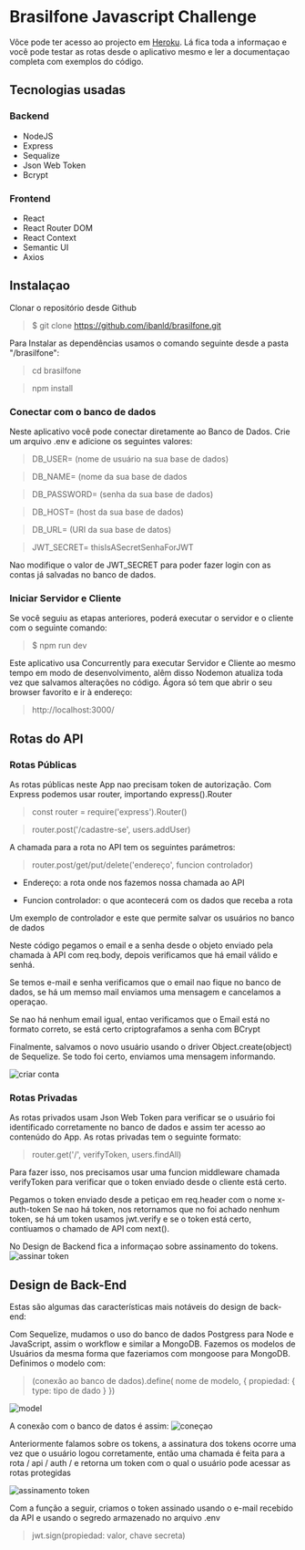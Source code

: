 # Brasilfone Javascript Challenge
Vôce pode ter acesso ao projecto em [Heroku](https://brasilfone.herokuapp.com). Lá fica toda a informaçao e você pode testar as rotas desde o aplicativo mesmo e ler a documentaçao completa com exemplos do código.

## Tecnologias usadas
### Backend
- NodeJS
- Express
- Sequalize
- Json Web Token
- Bcrypt
### Frontend
- React
- React Router DOM
- React Context
- Semantic UI
- Axios

## Instalaçao
Clonar o repositório desde Github
> $ git clone https://github.com/ibanld/brasilfone.git

Para Instalar as dependências usamos o comando seguinte desde a pasta "/brasilfone":
> cd brasilfone

> npm install

### Conectar com o banco de dados
Neste aplicativo você pode conectar diretamente ao Banco de Dados. Crie um arquivo .env e adicione os seguintes valores:

>DB_USER= (nome de usuário na sua base de dados)

>DB_NAME= (nome da sua base de dados

>DB_PASSWORD= (senha da sua base de dados)

>DB_HOST= (host da sua base de dados)

>DB_URL= (URI da sua base de datos)

>JWT_SECRET= thisIsASecretSenhaForJWT

Nao modifique o valor de JWT_SECRET para poder fazer login con as contas já salvadas no banco de dados.

### Iniciar Servidor e Cliente
Se você seguiu as etapas anteriores, poderá executar o servidor e o cliente com o seguinte comando:

>$ npm run dev

Este aplicativo usa Concurrently para executar Servidor e Cliente ao mesmo tempo em modo de desenvolvimento, alêm disso Nodemon atualiza toda vez que salvamos alterações no código. Ágora só tem que abrir o seu browser favorito e ir à endereço:

>http://localhost:3000/

## Rotas do API
### Rotas Públicas
As rotas públicas neste App nao precisam token de autorização.
Com Express podemos usar router, importando express().Router
>const router = require('express').Router()

>router.post('/cadastre-se', users.addUser)

A chamada para a rota no API tem os seguintes parámetros:

>router.post/get/put/delete('endereço', funcion controlador)

- Endereço: a rota onde nos fazemos nossa chamada ao API

- Funcion controlador: o que acontecerá com os dados que receba a rota

Um exemplo de controlador e este que permite salvar os usuários no banco de dados

Neste código pegamos o email e a senha desde o objeto enviado pela chamada à API com req.body, depois verificamos que há email válido e senhá.

Se temos e-mail e senha verificamos que o email nao fique no banco de dados, se há um memso mail enviamos uma mensagem e cancelamos a operaçao.

Se nao há nenhum email igual, entao verificamos que o Email está no formato correto, se está certo criptografamos a senha com BCrypt

Finalmente, salvamos o novo usuário usando o driver Object.create(object) de Sequelize. Se todo foi certo, enviamos uma mensagem informando.

![criar conta](https://raw.githubusercontent.com/ibanld/brasilfone/main/client/public/assets/imgs/controllerCode.png)

### Rotas Privadas
As rotas privados usam Json Web Token para verificar se o usuário foi identificado corretamente no banco de dados e assim ter acesso ao contenúdo do App.
As rotas privadas tem o seguinte formato:
> router.get('/', verifyToken, users.findAll)

Para fazer isso, nos precisamos usar uma funcion middleware chamada verifyToken para verificar que o token enviado desde o cliente está certo.

Pegamos o token enviado desde a petiçao em req.header com o nome x-auth-token
Se nao há token, nos retornamos que no foi achado nenhum token, se há um token usamos jwt.verify e se o token está certo, contiuamos o chamado de API com next().

No Design de Backend fica a informaçao sobre assinamento do tokens.
![assinar token](https://raw.githubusercontent.com/ibanld/brasilfone/main/client/public/assets/imgs/jwtAuth.png)

## Design de Back-End
Estas são algumas das características mais notáveis ​​do design de back-end:

Com Sequelize, mudamos o uso do banco de dados Postgress para Node e JavaScript, assim o workflow e similar a MongoDB.
Fazemos os modelos de Usuários da mesma forma que fazeriamos com mongoose para MongoDB. Definimos o modelo com:

>(conexão ao banco de dados).define( nome de modelo, { propiedad: { type: tipo de dado } })

![model](https://raw.githubusercontent.com/ibanld/brasilfone/main/client/public/assets/imgs/model.png)

A conexão com o banco de datos é assim:
![coneçao](https://raw.githubusercontent.com/ibanld/brasilfone/main/client/public/assets/imgs/db_connect.png)

Anteriormente falamos sobre os tokens, a assinatura dos tokens ocorre uma vez que o usuário logou corretamente,
então uma chamada é feita para a rota / api / auth / e retorna um token com o qual o usuário pode acessar as rotas protegidas

![assinamento token](https://raw.githubusercontent.com/ibanld/brasilfone/main/client/public/assets/imgs/jwtToken.png)

Com a função a seguir, criamos o token assinado usando o e-mail recebido da API e usando o segredo armazenado no arquivo .env
>jwt.sign(propiedad: valor, chave secreta)
